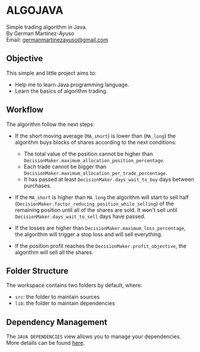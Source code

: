 # ALGOJAVA
Simple trading algorithm in Java.  
By German Martinez-Ayuso  
Email: germanmartinezayuso@gmail.com  

## Objective
This simple and little project aims to:
- Help me to learn Java programming language.
- Learn the basics of algorithm trading. 


## Workflow
The algorithm follow the next steps:
- If the short moving average (`MA_short`) is lower than (`MA_long`) the algorithm buys blocks of shares according to the next conditions:
    - The total value of the position cannot be higher than `DecisionMaker.maximum_allocation_position_percentage`. 
    - Each trade cannot be bigger than `DecisionMaker.maximum_allocation_per_trade_percentage`.
    - It has passed at least `DecisionMaker.days_wait_to_buy` days between purchases.

- If the `MA_short` is higher than `MA_long` the algorithm will start to sell half (`DecisionMaker.factor_reducing_position_while_selling`) of the remaining position until all of the shares are sold. It won't sell until `DecisionMaker.days_wait_to_sell` days have passed.

- If the losses are higher than `DecisionMaker.maximum_loss_percentage`, the algorithm will trigger a stop loss and will sell everything.

- If the position profit reaches the `DecisionMaker.profit_objective`, the algorithm will sell all the shares.


## Folder Structure

The workspace contains two folders by default, where:

- `src`: the folder to maintain sources
- `lib`: the folder to maintain dependencies

## Dependency Management

The `JAVA DEPENDENCIES` view allows you to manage your dependencies. More details can be found [here](https://github.com/microsoft/vscode-java-pack/blob/master/release-notes/v0.9.0.md#work-with-jar-files-directly).
